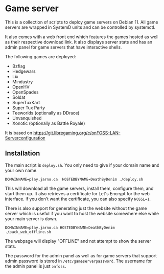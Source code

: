 # Game server

This is a collection of scripts to deploy game servers on Debian 11. All game
servers are wrapped in SystemD units and can be controlled by systemctl.

It also comes with a web front end which features the games hosted as well as
their respective download link. It also displays server stats and has an admin
panel for game servers that have interactive shells.

The following games are deployed:

* Bzflag
* Hedgewars
* Lix
* Mindustry
* OpenHV
* OpenSpades
* Soldat
* SuperTuxKart
* Super Tux Party
* Teeworlds (optionally as DDrace)
* Unvanquished
* Xonotic (optionally as Battle Royale)

It is based on https://git.libregaming.org/c/onFOSS-LAN-Serverconfiguration

## Installation

The main script is `deploy.sh`. You only need to give if your domain name and your own name.
```
DOMAINNAME=play.jarno.ca  HOSTEDBYNAME=DeathByDenim ./deploy.sh
```
This will download all the game servers, install them, configure them, and start them up. It also retrieves a certificate for Let's Encrypt for the web interface. If you don't want the certificate, you can also specify `NOSSL=1`.

There is also support for generating just the website without the game server which is useful if you want to host the website somewhere else while your main server is down.
```
DOMAINNAME=play.jarno.ca HOSTEDBYNAME=DeathByDenim ./pack_web_offline.sh
```
The webpage will display "OFFLINE" and not attempt to show the server stats.

The password for the admin panel as well as for game servers that support admin password is stored in `/etc/gameserverpassword`. The username for the admin panel is just `onfoss`.
